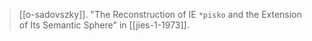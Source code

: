 > [[o-sadovszky]]. "The Reconstruction of IE `*pisko` and the Extension of Its Semantic Sphere" in [[jies-1-1973]].